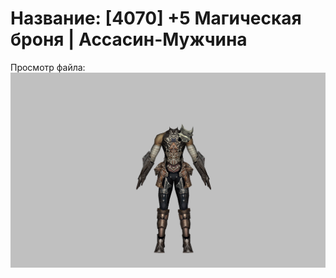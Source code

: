 # Название: [4070] +5 Магическая броня | Ассасин-Мужчина

Просмотр файла:
![p060001.png](p060001.png)